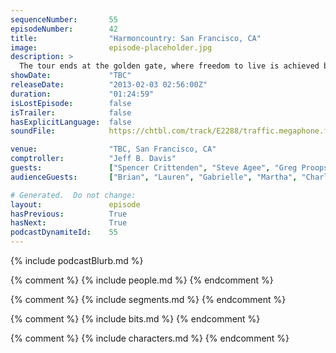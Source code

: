 ```yaml
---
sequenceNumber:       55
episodeNumber:        42
title:                "Harmoncountry: San Francisco, CA"
image:                episode-placeholder.jpg
description: >
  The tour ends at the golden gate, where freedom to live is achieved by getting drunk, talking nonsense, meeting strangers and, well, you know the forumla.
showDate:             "TBC"
releaseDate:          "2013-02-03 02:56:00Z"
duration:             "01:24:59"
isLostEpisode:        false
isTrailer:            false
hasExplicitLanguage:  false
soundFile:            https://chtbl.com/track/E2288/traffic.megaphone.fm/STA2125874763.mp3?updated=1554322131

venue:                "TBC, San Francisco, CA"
comptroller:          "Jeff B. Davis"
guests:               ["Spencer Crittenden", "Steve Agee", "Greg Proops", "Erin McGathy"]
audienceGuests:       ["Brian", "Lauren", "Gabrielle", "Martha", "Charlotte"]

# Generated.  Do not change:
layout:               episode
hasPrevious:          True
hasNext:              True
podcastDynamiteId:    55
---
```


{% include podcastBlurb.md %}

{% comment %}
{% include people.md %}
{% endcomment %}

{% comment %}
{% include segments.md %}
{% endcomment %}

{% comment %}
{% include bits.md %}
{% endcomment %}

{% comment %}
{% include characters.md %}
{% endcomment %}
